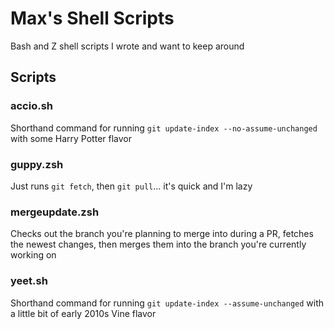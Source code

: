 # Max's Shell Scripts
Bash and Z shell scripts I wrote and want to keep around

## Scripts
### accio.sh
Shorthand command for running `git update-index --no-assume-unchanged` with some Harry Potter flavor

### guppy.zsh
Just runs `git fetch`, then `git pull`... it's quick and I'm lazy

### mergeupdate.zsh
Checks out the branch you're planning to merge into during a PR, fetches the newest changes, then merges them into the branch you're currently working on

### yeet.sh
Shorthand command for running `git update-index --assume-unchanged` with a little bit of early 2010s Vine flavor
